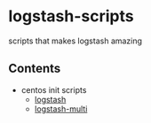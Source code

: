 logstash-scripts
================

scripts that makes logstash amazing

## Contents
*   centos init scripts
    *   [logstash](centos-init-scripts/logstash)
    *   [logstash-multi](centos-init-scripts/logstash-multi)

